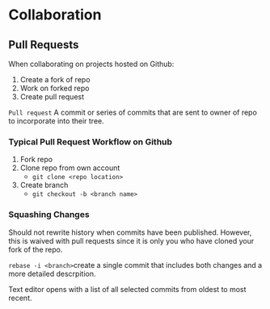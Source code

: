 # Collaboration

## Pull Requests

When collaborating on projects hosted on Github: 

1. Create a fork of repo
2. Work on forked repo
3. Create pull request

`Pull request` A commit or series of commits that are sent to owner of repo to incorporate into their tree.

### Typical Pull Request Workflow on Github

1. Fork repo
2. Clone repo from own account
   * `git clone <repo location>`
3. Create branch
   * `git checkout -b <branch name>`

### Squashing Changes

Should not rewrite history when commits have been published. However, this is waived with pull requests since it is only you who have cloned your fork of the repo.

`rebase -i <branch>`create a single commit that includes both changes and a more detailed descrpition.

Text editor opens with a list of all selected commits from oldest to most recent.

